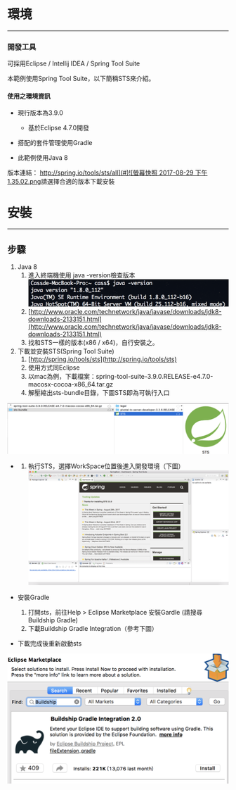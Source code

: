 # 環境

---

### 開發工具

可採用Eclipse / Intellij IDEA / Spring Tool Suite

本範例使用Spring Tool Suite，以下簡稱STS來介紹。

#### 使用之環境資訊

* 現行版本為3.9.0

  * 基於Eclipse 4.7.0開發

* 搭配的套件管理使用Gradle

* 此範例使用Java 8

版本連結： [http://spring.io/tools/sts/all](#)![螢幕快照 2017-08-29 下午1.35.02.png](assets/ying_mu_kuai_zhao_2017_-_08_-_29_xia_wu_1__35__02.png)請選擇合適的版本下載安裝

# 安裝

---

## 步驟

1. Java 8
   1. 進入終端機使用 java -version檢查版本![螢幕快照 2017-08-29 下午2.07.09.png](assets/ying_mu_kuai_zhao_2017-_08_-_29_xia_wu_2__07__09.png)
   2. [http://www.oracle.com/technetwork/java/javase/downloads/jdk8-downloads-2133151.html](http://www.oracle.com/technetwork/java/javase/downloads/jdk8-downloads-2133151.html)
   3. 找和STS一樣的版本\(x86 / x64\)，自行安裝之。
2. 下載並安裝STS\(Spring Tool Suite\)
   1. [http://spring.io/tools/sts](http://spring.io/tools/sts)
   2. 使用方式同Eclipse
   3. 以mac為例，下載檔案：spring-tool-suite-3.9.0.RELEASE-e4.7.0-macosx-cocoa-x86\_64.tar.gz
   4. 解壓縮出sts-bundle目錄，下圖STS即為可執行入口

![螢幕快照 2017-08-29 下午1.55.56.png](assets/ying_mu_kuai_zhao_2017_-_08_-_29_xia_wu_1__55__56.png)

* 1. 執行STS，選擇WorkSpace位置後進入開發環境（下圖）![螢幕快照 2017-08-29 下午2.03.43.png](assets/ying_mu_kuai_zhao_2017_-_08_-_29_xia_wu_2__03__43.png)
* 安裝Gradle  
  1.  打開sts，前往Help &gt; Eclipse Marketplace 安裝Gardle \(請搜尋 Buildship Gradle\)  
  2.  下載Buildship Gradle Integration（參考下圖）

* 下載完成後重新啟動sts

![螢幕快照 2017-08-29 下午2.11.00.png](assets/ying_mu_kuai_zhao_2017_-_08_-_29_xia_wu_2__11__00.png)






